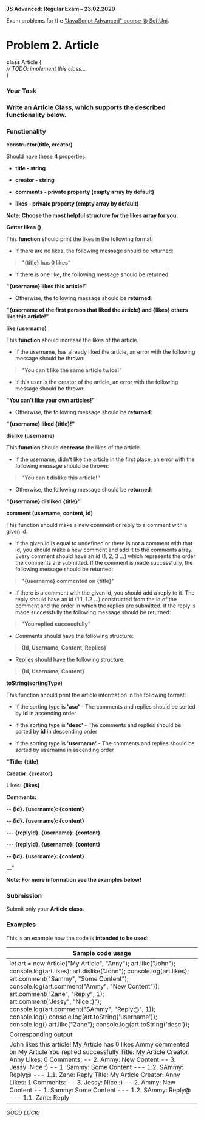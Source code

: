 **JS Advanced: Regular Exam – 23.02.2020**

Exam problems for the ["JavaScript Advanced" course \@
SoftUni](https://softuni.bg/courses/js-advanced).

Problem 2. Article
==================

**class** Article {  
*// TODO: implement this class...*  
}

### Your Task

### Write an Article Class, which supports the described functionality below.

### Functionality

**constructor(title, creator)**

Should have these **4** properties:

-   **title - string**

-   **creator - string**

-   **comments - private property (empty array by default)**

-   **likes - private property (empty array by default)**

**Note: Choose the most helpful structure for the likes array for you.**

**Getter likes ()**

This **function** should print the likes in the following format:

-   If there are no likes, the following message should be returned:

>   **"{title} has 0 likes"**

-   If there is one like, the following message should be returned:

**"{username} likes this article!"**

-   Otherwise, the following message should be **returned**:

**"{username of the first person that liked the article} and {likes} others like
this article!"**

**like (username)**

This **function** should increase the likes of the article.

-   If the username, has already liked the article, an error with the following
    message should be thrown:

>   **"You can't like the same article twice!"**

-   If this user is the creator of the article, an error with the following
    message should be thrown:

**"You can't like your own articles!"**

-   Otherwise, the following message should be **returned**:

**"{username} liked {title}!"**

**dislike (username)**

This **function** should **decrease** the likes of the article.

-   If the username, didn't like the article in the first place, an error with
    the following message should be thrown:

>   **"You can't dislike this article!"**

-   Otherwise, the following message should be **returned**:

**"{username} disliked {title}"**

**comment (username, content, id)**

This function should make a new comment or reply to a comment with a given id.

-   If the given id is equal to undefined or there is not a comment with that
    id, you should make a new comment and add it to the comments array. Every
    comment should have an id (1, 2, 3 ...) which represents the order the
    comments are submitted. If the comment is made successfully, the following
    message should be returned:

>   **"{username} commented on {title}"**

-   If there is a comment with the given id, you should add a reply to it. The
    reply should have an id (1.1, 1.2 ...) constructed from the id of the
    comment and the order in which the replies are submitted. If the reply is
    made successfully the following message should be returned:

>   **"You replied successfully"**

-   Comments should have the following structure:

>   **{Id, Username, Content, Replies}**

-   Replies should have the following structure:

>   **{Id, Username, Content}**

**toString(sortingType)**

This function should print the article information in the following format:

-   If the sorting type is **'asc'** - The comments and replies should be sorted
    by **id** in ascending order

-   If the sorting type is **'desc'** - The comments and replies should be
    sorted by **id** in descending order

-   If the sorting type is **'username'** - The comments and replies should be
    sorted by username in ascending order

**"Title: {title}**

**Creator: {creator}**

**Likes: {likes}**

**Comments:**

**-- {id}. {username}: {content}**

**-- {id}. {username}: {content}**

**--- {replyId}. {username}: {content}**

**--- {replyId}. {username}: {content}**

**-- {id}. {username}: {content}**

**..."**

**Note: For more information see the examples below!**

### Submission

Submit only your **Article class.**

### Examples

This is an example how the code is **intended to be used**:

| Sample code usage                                                                                                                                                                                                                                                                                                                                                                                                                                                     |
|-----------------------------------------------------------------------------------------------------------------------------------------------------------------------------------------------------------------------------------------------------------------------------------------------------------------------------------------------------------------------------------------------------------------------------------------------------------------------|
| let art = new Article("My Article", "Anny"); art.like("John"); console.log(art.likes); art.dislike("John"); console.log(art.likes); art.comment("Sammy", "Some Content"); console.log(art.comment("Ammy", "New Content")); art.comment("Zane", "Reply", 1); art.comment("Jessy", "Nice :)"); console.log(art.comment("SAmmy", "Reply\@", 1)); console.log() console.log(art.toString('username')); console.log() art.like("Zane"); console.log(art.toString('desc')); |
| Corresponding output                                                                                                                                                                                                                                                                                                                                                                                                                                                  |
| John likes this article! My Article has 0 likes Ammy commented on My Article You replied successfully Title: My Article Creator: Anny Likes: 0 Comments: -- 2. Ammy: New Content -- 3. Jessy: Nice :) -- 1. Sammy: Some Content --- 1.2. SAmmy: Reply\@ --- 1.1. Zane: Reply Title: My Article Creator: Anny Likes: 1 Comments: -- 3. Jessy: Nice :) -- 2. Ammy: New Content -- 1. Sammy: Some Content --- 1.2. SAmmy: Reply\@ --- 1.1. Zane: Reply                   |

*GOOD LUCK!*

